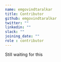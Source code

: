 ```yaml
---
name: emgovindtaralkar
title: Contributor
github: emgovindtaralkar
twitter: ""
linkedin: ""
slack: ""
joining_date: ""
role : contributor
---
```


Still waiting for this

